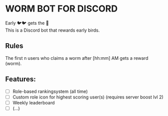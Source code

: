 # WORM BOT FOR DISCORD

Early 🐦🐦 gets the 🐛  
This is a Discord bot that rewards early birds.

## Rules
The first n users who claims a worm after [hh:mm] AM gets a reward (worm).  


## Features:
- [ ] Role-based rankingsystem (all time)
- [ ] Custom role icon for highest scoring user(s) (requires server boost lvl 2)
- [ ] Weekly leaderboard
- [ ] (...)
